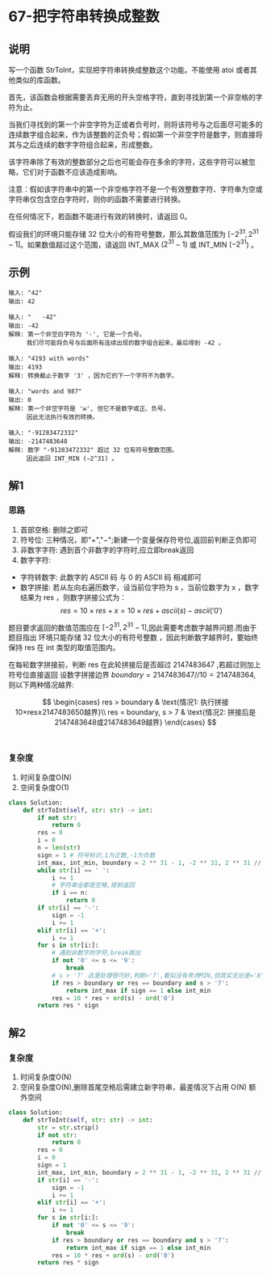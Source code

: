 # 67-把字符串转换成整数

## 说明
写一个函数 StrToInt，实现把字符串转换成整数这个功能。不能使用 atoi 或者其他类似的库函数。

首先，该函数会根据需要丢弃无用的开头空格字符，直到寻找到第一个非空格的字符为止。

当我们寻找到的第一个非空字符为正或者负号时，则将该符号与之后面尽可能多的连续数字组合起来，作为该整数的正负号；假如第一个非空字符是数字，则直接将其与之后连续的数字字符组合起来，形成整数。

该字符串除了有效的整数部分之后也可能会存在多余的字符，这些字符可以被忽略，它们对于函数不应该造成影响。

注意：假如该字符串中的第一个非空格字符不是一个有效整数字符、字符串为空或字符串仅包含空白字符时，则你的函数不需要进行转换。

在任何情况下，若函数不能进行有效的转换时，请返回 0。

假设我们的环境只能存储 32 位大小的有符号整数，那么其数值范围为 $[−2^{31},  2^{31} − 1]$。如果数值超过这个范围，请返回 INT_MAX ($2^{31} − 1$) 或 INT_MIN ($−2 ^ {31}$) 。

## 示例
```
输入: "42"
输出: 42

输入: "   -42"
输出: -42
解释: 第一个非空白字符为 '-', 它是一个负号。
     我们尽可能将负号与后面所有连续出现的数字组合起来，最后得到 -42 。

输入: "4193 with words"
输出: 4193
解释: 转换截止于数字 '3' ，因为它的下一个字符不为数字。

输入: "words and 987"
输出: 0
解释: 第一个非空字符是 'w', 但它不是数字或正、负号。
     因此无法执行有效的转换。

输入: "-91283472332"
输出: -2147483648
解释: 数字 "-91283472332" 超过 32 位有符号整数范围。 
     因此返回 INT_MIN (−2^31) 。
```

## 解1

### 思路
1. 首部空格: 删除之即可
2. 符号位: 三种情况，即"+","−";新建一个变量保存符号位,返回前判断正负即可
3. 非数字字符: 遇到首个非数字的字符时,应立即break返回
4. 数字字符:
- 字符转数字: 此数字的 ASCII 码 与 0 的 ASCII 码 相减即可
- 数字拼接: 若从左向右遍历数字，设当前位字符为 s ，当前位数字为 x ，数字结果为 res ，则数字拼接公式为：
$$res=10 \times res + x = 10 \times res + ascii(s)−ascii('0')$$

题目要求返回的数值范围应在 $[-2^{31}, 2^{31} - 1]$,因此需要考虑数字越界问题.而由于题目指出 环境只能存储 32 位大小的有符号整数 ，因此判断数字越界时，要始终保持 res 在 int 类型的取值范围内。

在每轮数字拼接前，判断 res 在此轮拼接后是否超过 2147483647 ,若超过则加上符号位直接返回
设数字拼接边界 $boundary=2147483647 // 10 = 214748364$,则以下两种情况越界:

$$
\begin{cases}
res > boundary & \text{情况1: 执行拼接10×res≥2147483650越界}\\
res = boundary, s > 7 & \text{情况2: 拼接后是2147483648或2147483649越界}
\end{cases}
$$
​
### 复杂度
1. 时间复杂度O(N)
2. 空间复杂度O(1)

```python
class Solution:
    def strToInt(self, str: str) -> int:
        if not str:
            return 0
        res = 0
        i = 0
        n = len(str)
        sign = 1 # 符号标识,1为正数,-1为负数
        int_max, int_min, boundary = 2 ** 31 - 1, -2 ** 31, 2 ** 31 // 10
        while str[i] == ' ':
            i += 1
            # 字符串全都是空格,提前返回
            if i == n:
                return 0
        if str[i] == '-':
            sign = -1
            i += 1
        elif str[i] == '+':
            i += 1
        for s in str[i:]:
            # 遇到非数字的字符,break跳出
            if not '0' <= s <= '9':
                break
            # s > '7' 这里处理很巧妙,判断>'7',看似没有考虑MIN,但其实无论是='8',还是>'8',返回的都是MIN
            if res > boundary or res == boundary and s > '7':
                return int_max if sign == 1 else int_min
            res = 10 * res + ord(s) - ord('0')
        return res * sign
```

## 解2

### 复杂度
1. 时间复杂度O(N)
2. 空间复杂度O(N),删除首尾空格后需建立新字符串，最差情况下占用 O(N) 额外空间

```python
class Solution:
    def strToInt(self, str: str) -> int:
        str = str.strip()
        if not str:
            return 0
        res = 0
        i = 0
        sign = 1
        int_max, int_min, boundary = 2 ** 31 - 1, -2 ** 31, 2 ** 31 // 10
        if str[i] == '-':
            sign = -1
            i += 1
        elif str[i] == '+':
            i += 1
        for s in str[i:]:
            if not '0' <= s <= '9':
                break
            if res > boundary or res == boundary and s > '7':
                return int_max if sign == 1 else int_min
            res = 10 * res + ord(s) - ord('0')
        return res * sign
```